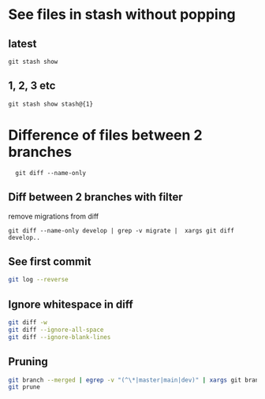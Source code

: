 # See files in stash without popping

## latest
 ```
 git stash show
 ```

## 1, 2, 3 etc
 ```
 git stash show stash@{1}
 ```

# Difference of files between 2 branches
 ```
   git diff --name-only
 ```

## Diff between 2 branches with filter
 remove migrations from diff
 ```
 git diff --name-only develop | grep -v migrate |  xargs git diff develop..
 ```

## See first commit
 ```bash
 git log --reverse
 ```

## Ignore whitespace in diff
 ```bash
 git diff -w
 git diff --ignore-all-space
 git diff --ignore-blank-lines
 ```

## Pruning
```bash
git branch --merged | egrep -v "(^\*|master|main|dev)" | xargs git branch -d
git prune
```
